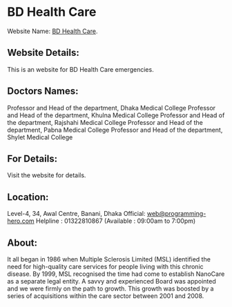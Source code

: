 # BD Health Care

Website Name:  [BD Health Care](https://sad-lichterman-291087.netlify.app/).

## Website Details:

This is an website for BD Health Care emergencies.

## Doctors Names:

Professor and Head of the department, Dhaka Medical College
Professor and Head of the department, Khulna Medical College
Professor and Head of the department, Rajshahi Medical College
Professor and Head of the department, Pabna Medical College
Professor and Head of the department, Shylet Medical College

## For Details:

Visit the website for details.

## Location: 

Level-4, 34, Awal Centre, Banani, Dhaka
Official: web@programming-hero.com
Helpline : 01322810867
(Available : 09:00am to 7:00pm)

## About: 

It all began in 1986 when Multiple Sclerosis Limited (MSL) identified the need for high-quality care services for people living with this chronic disease. By 1999, MSL recognised the time had come to establish NanoCare as a separate legal entity. A savvy and experienced Board was appointed and we were firmly on the path to growth. This growth was boosted by a series of acquisitions within the care sector between 2001 and 2008. 